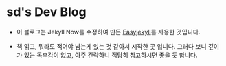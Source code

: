 # sd's Dev Blog

- 이 블로그는 Jekyll Now를 수정하여 만든 [Easyjekyll](https://github.com/Halryang/jekyll-now)를 사용한 것입니다.

- 책 읽고, 뭐라도 적어야 남는게 있는 것 같아서 시작한 곳 입니다. 그러다 보니 깊이가 있는 독후감이 없고, 아주 간략하니 적당히 참고하시면 좋을 듯 합니다.
